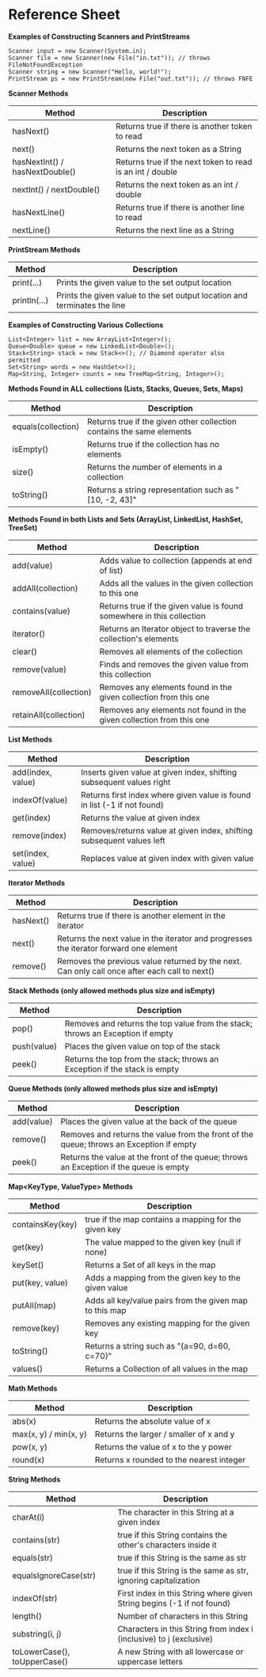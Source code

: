 # Reference Sheet

**Examples of Constructing Scanners and PrintStreams**

```
Scanner input = new Scanner(System.in);
Scanner file = new Scanner(new File("in.txt")); // throws FileNotFoundException
Scanner string = new Scanner("Hello, world!");
PrintStream ps = new PrintStream(new File("out.txt")); // throws FNFE
```

**Scanner Methods**

| Method                        | Description                                                      |
|-------------------------------|------------------------------------------------------------------|
| hasNext()                     | Returns true if there is another token to read                   |
| next()                        | Returns the next token as a String                               |
| hasNextInt() / hasNextDouble()| Returns true if the next token to read is an int / double        |
| nextInt() / nextDouble()      | Returns the next token as an int / double                        |
| hasNextLine()                 | Returns true if there is another line to read                    |
| nextLine()                    | Returns the next line as a String                                |

**PrintStream Methods**

| Method         | Description                                                      |
|----------------|------------------------------------------------------------------|
| print(...)     | Prints the given value to the set output location                |
| println(...)   | Prints the given value to the set output location and terminates the line |

**Examples of Constructing Various Collections**

```
List<Integer> list = new ArrayList<Integer>();
Queue<Double> queue = new LinkedList<Double>();
Stack<String> stack = new Stack<>(); // Diamond operator also permitted
Set<String> words = new HashSet<>();
Map<String, Integer> counts = new TreeMap<String, Integer>();
```

**Methods Found in ALL collections (Lists, Stacks, Queues, Sets, Maps)**

| Method             | Description                                                      |
|--------------------|------------------------------------------------------------------|
| equals(collection) | Returns true if the given other collection contains the same elements |
| isEmpty()          | Returns true if the collection has no elements                   |
| size()             | Returns the number of elements in a collection                   |
| toString()         | Returns a string representation such as "[10, -2, 43]"           |

**Methods Found in both Lists and Sets (ArrayList, LinkedList, HashSet, TreeSet)**

| Method                | Description                                                      |
|-----------------------|------------------------------------------------------------------|
| add(value)            | Adds value to collection (appends at end of list)                |
| addAll(collection)    | Adds all the values in the given collection to this one          |
| contains(value)       | Returns true if the given value is found somewhere in this collection |
| iterator()            | Returns an Iterator object to traverse the collection's elements |
| clear()               | Removes all elements of the collection                           |
| remove(value)         | Finds and removes the given value from this collection           |
| removeAll(collection) | Removes any elements found in the given collection from this one |
| retainAll(collection) | Removes any elements not found in the given collection from this one |

**List<Type> Methods**

| Method                | Description                                                      |
|-----------------------|------------------------------------------------------------------|
| add(index, value)     | Inserts given value at given index, shifting subsequent values right |
| indexOf(value)        | Returns first index where given value is found in list (-1 if not found) |
| get(index)            | Returns the value at given index                                 |
| remove(index)         | Removes/returns value at given index, shifting subsequent values left |
| set(index, value)     | Replaces value at given index with given value                   |

**Iterator<Type> Methods**

| Method      | Description                                                                 |
|-------------|-----------------------------------------------------------------------------|
| hasNext()   | Returns true if there is another element in the iterator                    |
| next()      | Returns the next value in the iterator and progresses the iterator forward one element |
| remove()    | Removes the previous value returned by the next. Can only call once after each call to next() |

**Stack<Type> Methods (only allowed methods plus size and isEmpty)**

| Method         | Description                                                                 |
|---------------|-----------------------------------------------------------------------------|
| pop()         | Removes and returns the top value from the stack; throws an Exception if empty |
| push(value)   | Places the given value on top of the stack                                 |
| peek()        | Returns the top from the stack; throws an Exception if the stack is empty   |

**Queue<Type> Methods (only allowed methods plus size and isEmpty)**

| Method         | Description                                                                 |
|---------------|-----------------------------------------------------------------------------|
| add(value)    | Places the given value at the back of the queue                            |
| remove()      | Removes and returns the value from the front of the queue; throws an Exception if empty |
| peek()        | Returns the value at the front of the queue; throws an Exception if the queue is empty |

**Map<KeyType, ValueType> Methods**

| Method                | Description                                                                 |
|-----------------------|-----------------------------------------------------------------------------|
| containsKey(key)      | true if the map contains a mapping for the given key                        |
| get(key)              | The value mapped to the given key (null if none)                            |
| keySet()              | Returns a Set of all keys in the map                                        |
| put(key, value)       | Adds a mapping from the given key to the given value                        |
| putAll(map)           | Adds all key/value pairs from the given map to this map                     |
| remove(key)           | Removes any existing mapping for the given key                              |
| toString()            | Returns a string such as "{a=90, d=60, c=70}"                              |
| values()              | Returns a Collection of all values in the map                               |

**Math Methods**

| Method                | Description                                                                 |
|-----------------------|-----------------------------------------------------------------------------|
| abs(x)                | Returns the absolute value of x                                             |
| max(x, y) / min(x, y) | Returns the larger / smaller of x and y                                     |
| pow(x, y)             | Returns the value of x to the y power                                       |
| round(x)              | Returns x rounded to the nearest integer                                    |

**String Methods**

| Method                        | Description                                                                 |
|-------------------------------|-----------------------------------------------------------------------------|
| charAt(i)                     | The character in this String at a given index                              |
| contains(str)                 | true if this String contains the other's characters inside it              |
| equals(str)                   | true if this String is the same as str                                     |
| equalsIgnoreCase(str)         | true if this String is the same as str, ignoring capitalization            |
| indexOf(str)                  | First index in this String where given String begins (-1 if not found)     |
| length()                      | Number of characters in this String                                        |
| substring(i, j)               | Characters in this String from index i (inclusive) to j (exclusive)        |
| toLowerCase(), toUpperCase()  | A new String with all lowercase or uppercase letters                       |

